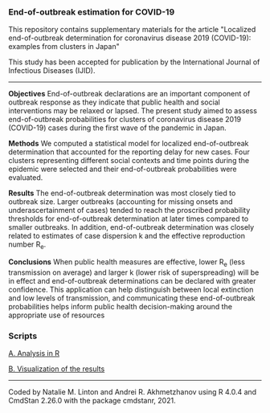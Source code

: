 ### End-of-outbreak estimation for COVID-19

This repository contains supplementary materials for the article "Localized end-of-outbreak determination for coronavirus disease 2019 (COVID-19): examples from clusters in Japan"

This study has been accepted for publication by the International Journal of Infectious Diseases (IJID).

---

<b>Objectives</b> End-of-outbreak declarations are an important component of outbreak response as they indicate that public health and social interventions may be relaxed or lapsed. The present study aimed to assess end-of-outbreak probabilities for clusters of coronavirus disease 2019 (COVID-19) cases during the first wave of the pandemic in Japan.

<b>Methods</b> We computed a statistical model for localized end-of-outbreak determination that accounted for the reporting delay for new cases. Four clusters representing different social contexts and time points during the epidemic were selected and their end-of-outbreak probabilities were evaluated.

<b>Results</b> The end-of-outbreak determination was most closely tied to outbreak size. Larger outbreaks (accounting for missing onsets and underascertainment of cases) tended to reach the proscribed probability thresholds for end-of-outbreak determination at later times compared to smaller outbreaks. In addition, end-of-outbreak determination was closely related to estimates of case dispersion k and the effective reproduction number R<sub>e</sub>.

<b>Conclusions</b> When public health measures are effective, lower R<sub>e</sub> (less transmission on average) and larger k (lower risk of superspreading) will be in effect and end-of-outbreak determinations can be declared with greater confidence. This application can help distinguish between local extinction and low levels of transmission, and communicating these end-of-outbreak probabilities helps inform public health decision-making around the appropriate use of resources

### Scripts

[A. Analysis in R](https://nbviewer.jupyter.org/github/nlinton/blob/master/scripts/A.eoo_calculating_the_probabilities.ipynb)

[B. Visualization of the results](https://nbviewer.jupyter.org/github/nlinton/blob/master/scripts/A.eoo_figure1.ipynb)

---

Coded by Natalie M. Linton and Andrei R. Akhmetzhanov using R 4.0.4 and CmdStan 2.26.0 with the package cmdstanr, 2021.
